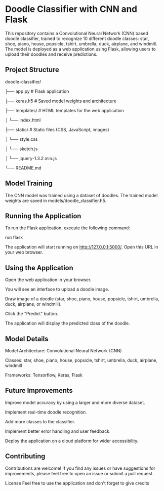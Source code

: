 # Doodle Classifier with CNN and Flask

This repository contains a Convolutional Neural Network (CNN) based doodle classifier, trained to recognize 10 different doodle classes: star, shoe, piano, house, popsicle, tshirt, umbrella, duck, airplane, and windmill. The model is deployed as a web application using Flask, allowing users to upload their doodles and receive predictions.

## Project Structure

doodle-classifier/

├── app.py          # Flask application

├── keras.h5        # Saved model weights and architecture

├── templates/      # HTML templates for the web application

│   └── index.html

├── static/         # Static files (CSS, JavaScript, images)

│   └── style.css

│   └── sketch.js

│   └── jquery-1.3.2.min.js

└── README.md

## Model Training
The CNN model was trained using a dataset of doodles. The trained model weights are saved in models/doodle_classifier.h5.

## Running the Application
To run the Flask application, execute the following command:

run flask

The application will start running on http://127.0.0.1:5000/. Open this URL in your web browser.

## Using the Application
Open the web application in your browser.

You will see an interface to upload a doodle image.

Draw image of a doodle (star, shoe, piano, house, popsicle, tshirt, umbrella, duck, airplane, or windmill).

Click the "Predict" button.

The application will display the predicted class of the doodle.

## Model Details
Model Architecture: Convolutional Neural Network (CNN)

Classes: star, shoe, piano, house, popsicle, tshirt, umbrella, duck, airplane, windmill

Frameworks: Tensorflow, Keras, Flask

## Future Improvements

Improve model accuracy by using a larger and more diverse dataset.

Implement real-time doodle recognition.

Add more classes to the classifier.

Implement better error handling and user feedback.

Deploy the application on a cloud platform for wider accessibility.

## Contributing

Contributions are welcome! If you find any issues or have suggestions for improvements, please feel free to open an issue or submit a pull request.   

License
Feel free to use the application and don't forget to give credits

